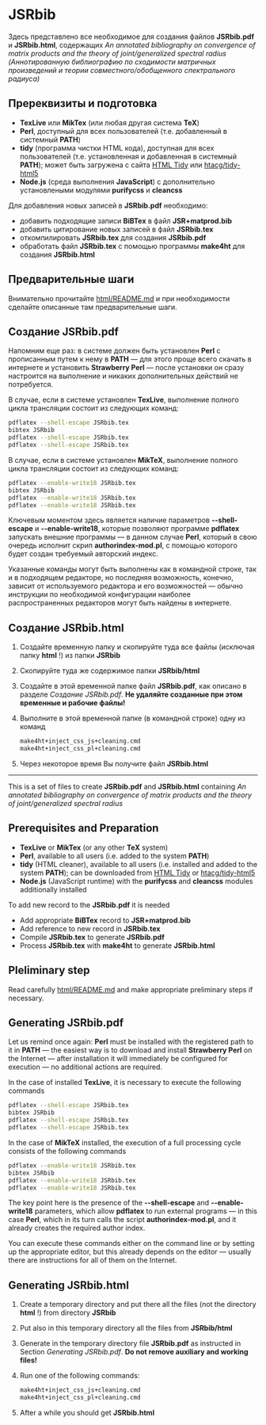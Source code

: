 # JSRbib

Здесь представлено все необходимое для создания файлов **JSRbib.pdf** и **JSRbib.html**,  содержащих *An annotated bibliography on convergence of matrix products and the theory of joint/generalized spectral radius* *(Аннотированную библиографию по сходимости матричных произведений и теории совместного/обобщенного спектрального радиуса)*

## Пререквизиты и подготовка

* **TexLive** или **MikTex** (или любая другая система **TeX**)
* **Perl**, доступный для всех пользователей (т.е. добавленный в системный **PATH**)
* **tidy** (программа чистки HTML кода), доступная для всех пользователей (т.е. установленная и добавленная в системный **PATH**); может быть загружена с сайта [HTML Tidy](https://www.html-tidy.org/) или [htacg/tidy-html5](https://github.com/htacg/tidy-html5)
* **Node.js** (среда выполнения **JavaScript**) с дополнительно установлеными модулями **purifycss** и **cleancss**

Для добавления новых записей в **JSRbib.pdf** необходимо:

* добавить подходящие записи **BiBTex** в файл **JSR+matprod.bib**
* добавить цитирование новых записей в файл **JSRbib.tex**
* откомпилировать **JSRbib.tex** для создания **JSRbib.pdf**
* обработать файл **JSRbib.tex** с помощью программы **make4ht** для создания **JSRbib.html**

## Предварительные шаги

Внимательно прочитайте [html/README.md](html/README.md) и при необходимости сделайте описанные там предварительные шаги.

## Создание JSRbib.pdf

Напомним еще раз: в системе должен быть установлен **Perl** с прописанным путем к нему в **PATH** &mdash; для этого проще всего скачать в интернете и установить **Strawberry Perl** &mdash; после установки он сразу настроится на выполнение и никаких дополнительных действий не потребуется.

В случае, если в системе установлен **TexLive**, выполнение полного цикла трансляции состоит из следующих команд:

```sh
pdflatex --shell-escape JSRbib.tex
bibtex JSRbib
pdflatex --shell-escape JSRbib.tex
pdflatex --shell-escape JSRbib.tex
```

В случае, если в системе установлен **MikTeX**, выполнение полного цикла трансляции состоит из следующих команд:

```sh
pdflatex --enable-write18 JSRbib.tex
bibtex JSRbib
pdflatex --enable-write18 JSRbib.tex
pdflatex --enable-write18 JSRbib.tex
```

Ключевым моментом здесь является наличие параметров **--shell-escape** и **--enable-write18**, которые позволяют программе **pdflatex** запускать внешние программы &mdash; в данном случае **Perl**, который в свою очередь исполнит скрип **authorindex-mod.pl**, с помощью которого будет создан требуемый авторский индекс.

Указанные команды могут быть выполнены как в командной строке, так и в подходящем редакторе, но последняя возможность, конечно, зависит от используемого редактора и его возможностей &mdash; обычно инструкции по необходимой конфигурации наиболее распространенных редакторов могут быть найдены в интернете.

## Создание JSRbib.html

1. Создайте временную папку и скопируйте туда все файлы (исключая папку **html** !) из папки **JSRbib**

2. Скопируйте туда же содержимое папки **JSRbib/html**

3. Создайте в этой временной папке файл **JSRbib.pdf**, как описано в разделе *Создание JSRbib.pdf*. **Не удаляйте созданные при этом временные и рабочие файлы!**

4. Выполните в этой временной папке (в командной строке) одну из команд

    ```sh
    make4ht+inject_css_js+cleaning.cmd
    make4ht+inject_css_pl+cleaning.cmd
    ```

5. Через некоторое время Вы получите файл **JSRbib.html**

---

This is a set of files to create **JSRbib.pdf** and **JSRbib.html** containing *An annotated bibliography on convergence of matrix products and the theory of joint/generalized spectral radius*

## Prerequisites and Preparation

* **TexLive** or **MikTex** (or any other **TeX** system)
* **Perl**, available to all users (i.e. added to the system **PATH**)
* **tidy** (HTML cleaner), available to all users (i.e. installed and added to the system **PATH**); can be downloaded from [HTML Tidy](https://www.html-tidy.org/) or [htacg/tidy-html5](https://github.com/htacg/tidy-html5)
* **Node.js** (JavaScript runtime) with the **purifycss** and **cleancss** modules additionally installed

To add new record to the **JSRbib.pdf** it is needed

* Add appropriate **BiBTex** record to **JSR+matprod.bib**
* Add reference to new record in **JSRbib.tex**
* Compile **JSRbib.tex** to generate **JSRbib.pdf**
* Process **JSRbib.tex** with **make4ht** to generate **JSRbib.html**

## Pleliminary step

Read carefully [html/README.md](html/README.md) and make appropriate preliminary steps if necessary.

## Generating JSRbib.pdf

Let us remind once again: **Perl** must be installed with the registered path to it in **PATH** &mdash; the easiest way is to download and install **Strawberry Perl** on the Internet &mdash; after installation it will immediately be configured for execution &mdash; no additional actions are required.

In the case of installed **TexLive**, it is necessary to execute the following commands

```sh
pdflatex --shell-escape JSRbib.tex
bibtex JSRbib
pdflatex --shell-escape JSRbib.tex
pdflatex --shell-escape JSRbib.tex
```

In the case of **MikTeX** installed, the execution of a full processing cycle consists of the following commands

```sh
pdflatex --enable-write18 JSRbib.tex
bibtex JSRbib
pdflatex --enable-write18 JSRbib.tex
pdflatex --enable-write18 JSRbib.tex
```

The key point here is the presence of the **--shell-escape** and **--enable-write18** parameters, which allow **pdflatex** to run external programs &mdash; in this case **Perl**, which in its turn calls the script **authorindex-mod.pl**, and it already creates the required author index.

You can execute these commands either on the command line or by setting up the appropriate editor, but this already depends on the editor &mdash; usually there are instructions for all of them on the Internet.

## Generating JSRbib.html

1. Create a temporary directory and put there all the files (not the directory **html** !) from directory **JSRbib**

2. Put also in this temporary directory all the files from **JSRbib/html**

3. Generate in the temporary directory file **JSRbib.pdf** as instructed in Section *Generating JSRbib.pdf*. **Do not remove auxiliary and working files!**

4. Run one of the following commands:

    ```sh
    make4ht+inject_css_js+cleaning.cmd
    make4ht+inject_css_pl+cleaning.cmd
    ```

5. After a while you should get **JSRbib.html**
